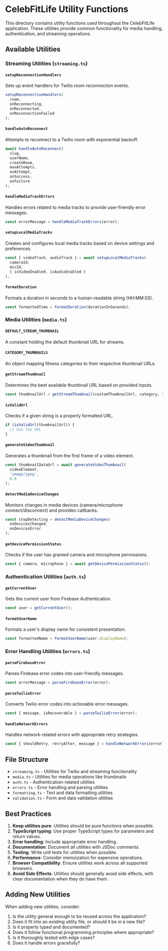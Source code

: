 # CelebFitLife Utility Functions

This directory contains utility functions used throughout the CelebFitLife application. These utilities provide common functionality for media handling, authentication, and streaming operations.

## Available Utilities

### Streaming Utilities (`streaming.ts`)

#### `setupReconnectionHandlers`
Sets up event handlers for Twilio room reconnection events.
```typescript
setupReconnectionHandlers(
  room, 
  onReconnecting, 
  onReconnected, 
  onReconnectionFailed
);
```

#### `handleAutoReconnect`
Attempts to reconnect to a Twilio room with exponential backoff.
```typescript
await handleAutoReconnect(
  slug, 
  userName, 
  createRoom,
  maxAttempts, 
  onAttempt, 
  onSuccess, 
  onFailure
);
```

#### `handleMediaTrackErrors`
Handles errors related to media tracks to provide user-friendly error messages.
```typescript
const errorMessage = handleMediaTrackErrors(error);
```

#### `setupLocalMediaTracks`
Creates and configures local media tracks based on device settings and preferences.
```typescript
const { videoTrack, audioTrack } = await setupLocalMediaTracks(
  cameraId, 
  micId, 
  { isVideoEnabled, isAudioEnabled }
);
```

#### `formatDuration`
Formats a duration in seconds to a human-readable string (HH:MM:SS).
```typescript
const formattedTime = formatDuration(durationInSeconds);
```

### Media Utilities (`media.ts`)

#### `DEFAULT_STREAM_THUMBNAIL`
A constant holding the default thumbnail URL for streams.

#### `CATEGORY_THUMBNAILS`
An object mapping fitness categories to their respective thumbnail URLs.

#### `getStreamThumbnail`
Determines the best available thumbnail URL based on provided inputs.
```typescript
const thumbnailUrl = getStreamThumbnail(customThumbnailUrl, category, title);
```

#### `isValidUrl`
Checks if a given string is a properly formatted URL.
```typescript
if (isValidUrl(thumbnailUrl)) {
  // Use the URL
}
```

#### `generateVideoThumbnail`
Generates a thumbnail from the first frame of a video element.
```typescript
const thumbnailDataUrl = await generateVideoThumbnail(
  videoElement, 
  'image/jpeg', 
  0.8
);
```

#### `detectMediaDeviceChanges`
Monitors changes in media devices (camera/microphone connect/disconnect) and provides callbacks.
```typescript
const stopDetecting = detectMediaDeviceChanges(
  onDevicesChanged,
  onDevicesError
);
```

#### `getDevicePermissionStatus`
Checks if the user has granted camera and microphone permissions.
```typescript
const { camera, microphone } = await getDevicePermissionStatus();
```

### Authentication Utilities (`auth.ts`)

#### `getCurrentUser`
Gets the current user from Firebase Authentication.
```typescript
const user = getCurrentUser();
```

#### `formatUserName`
Formats a user's display name for consistent presentation.
```typescript
const formattedName = formatUserName(user.displayName);
```

### Error Handling Utilities (`errors.ts`)

#### `parseFirebaseError`
Parses Firebase error codes into user-friendly messages.
```typescript
const errorMessage = parseFirebaseError(error);
```

#### `parseTwilioError`
Converts Twilio error codes into actionable error messages.
```typescript
const { message, isRecoverable } = parseTwilioError(error);
```

#### `handleNetworkErrors`
Handles network-related errors with appropriate retry strategies.
```typescript
const { shouldRetry, retryAfter, message } = handleNetworkErrors(error);
```

## File Structure

- `streaming.ts` - Utilities for Twilio and streaming functionality
- `media.ts` - Utilities for media operations like thumbnails
- `auth.ts` - Authentication-related utilities
- `errors.ts` - Error handling and parsing utilities
- `formatting.ts` - Text and data formatting utilities
- `validation.ts` - Form and data validation utilities

## Best Practices

1. **Keep utilities pure**: Utilities should be pure functions when possible.
2. **TypeScript typing**: Use proper TypeScript types for parameters and return values.
3. **Error handling**: Include appropriate error handling.
4. **Documentation**: Document all utilities with JSDoc comments.
5. **Testing**: Write unit tests for utilities when possible.
6. **Performance**: Consider memoization for expensive operations.
7. **Browser Compatibility**: Ensure utilities work across all supported browsers.
8. **Avoid Side Effects**: Utilities should generally avoid side effects, with clear documentation when they do have them.

## Adding New Utilities

When adding new utilities, consider:
1. Is the utility general enough to be reused across the application?
2. Does it fit into an existing utility file, or should it be in a new file?
3. Is it properly typed and documented?
4. Does it follow functional programming principles where appropriate?
5. Is it thoroughly tested with edge cases?
6. Does it handle errors gracefully? 